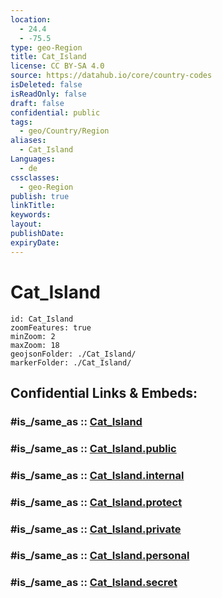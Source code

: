 ```yaml
---
location:
  - 24.4
  - -75.5
type: geo-Region
title: Cat_Island
license: CC BY-SA 4.0
source: https://datahub.io/core/country-codes
isDeleted: false
isReadOnly: false
draft: false
confidential: public
tags:
  - geo/Country/Region
aliases:
  - Cat_Island
Languages:
  - de
cssclasses:
  - geo-Region
publish: true
linkTitle:
keywords:
layout:
publishDate:
expiryDate:
---
```


# Cat_Island

```leaflet
id: Cat_Island
zoomFeatures: true 
minZoom: 2 
maxZoom: 18
geojsonFolder: ./Cat_Island/
markerFolder: ./Cat_Island/
```


## Confidential Links & Embeds: 

### #is_/same_as :: [Cat_Island](/_Standards/Earth/Continent/America~Caribbean/Bahamas/Districts~Bahamas/Cat_Island.md) 

### #is_/same_as :: [Cat_Island.public](/_public/Earth/Continent/America~Caribbean/Bahamas/Districts~Bahamas/Cat_Island.public.md) 

### #is_/same_as :: [Cat_Island.internal](/_internal/Earth/Continent/America~Caribbean/Bahamas/Districts~Bahamas/Cat_Island.internal.md) 

### #is_/same_as :: [Cat_Island.protect](/_protect/Earth/Continent/America~Caribbean/Bahamas/Districts~Bahamas/Cat_Island.protect.md) 

### #is_/same_as :: [Cat_Island.private](/_private/Earth/Continent/America~Caribbean/Bahamas/Districts~Bahamas/Cat_Island.private.md) 

### #is_/same_as :: [Cat_Island.personal](/_personal/Earth/Continent/America~Caribbean/Bahamas/Districts~Bahamas/Cat_Island.personal.md) 

### #is_/same_as :: [Cat_Island.secret](/_secret/Earth/Continent/America~Caribbean/Bahamas/Districts~Bahamas/Cat_Island.secret.md)

